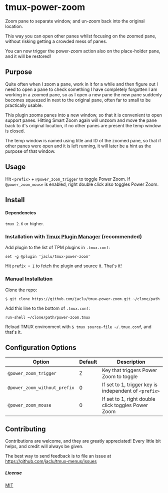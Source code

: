 # tmux-power-zoom

Zoom pane to separate window, and un-zoom back into the original location.

This way you can open other panes whilst focusing on the zoomed pane, without risking getting a crowded mess of panes.

You can now trigger the power-zoom action also on the place-holder pane, and it will be restored!

## Purpose

Quite often when I zoom a pane, work in it for a while and then figure out I need to open a pane to check something I have completely forgotten I am working in a zoomed pane, so as I open a new pane the new pane suddenly becomes squeezed in next to the original pane, often far to small to be practically usable.

This plugin zooms panes into a new window, so that it is convenient to open support panes. Hitting Smart Zoom again will unzoom and move the pane back to it's original location, if no other panes are present the temp window is closed.

The temp window is named using title and ID of the zoomed pane, so that if other panes were open and it is left running, it will later be a hint as the purpose of that window.

## Usage

Hit `<prefix>` + `@power_zoom_trigger` to toggle Power Zoom. If `@power_zoom_mouse` is enabled, right double click also toggles Power Zoom.

## Install

#### Dependencies

`tmux 2.6` or higher.

### Installation with [Tmux Plugin Manager](https://github.com/tmux-plugins/tpm) (recommended)

Add plugin to the list of TPM plugins in `.tmux.conf`:

    set -g @plugin 'jaclu/tmux-power-zoom'

Hit `prefix + I` to fetch the plugin and source it. That's it!

### Manual Installation

Clone the repo:

    $ git clone https://github.com/jaclu/tmux-power-zoom.git ~/clone/path

Add this line to the bottom of `.tmux.conf`:

    run-shell ~/clone/path/power-zoom.tmux

Reload TMUX environment with `$ tmux source-file ~/.tmux.conf`, and that's it.

## Configuration Options

| Option                       | Default | Description                                           |
| ---------------------------- | ------- | ----------------------------------------------------- |
| `@power_zoom_trigger`        | Z       | Key that triggers Power Zoom to toggle                |
| `@power_zoom_without_prefix` | 0       | If set to 1, trigger key is independent of `<prefix>` |
| `@power_zoom_mouse`          | 0       | If set to 1, right double click toggles Power Zoom    |

## Contributing

Contributions are welcome, and they are greatly appreciated! Every little bit helps, and credit will always be given.

The best way to send feedback is to file an issue at https://github.com/jaclu/tmux-menus/issues

##### License

[MIT](LICENSE.md)
